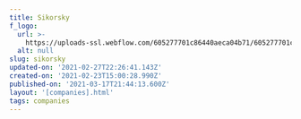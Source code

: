 ```yaml
---
title: Sikorsky
f_logo:
  url: >-
    https://uploads-ssl.webflow.com/605277701c86440aeca04b71/605277701c86442fc6a04c93_sikorskywhite.png
  alt: null
slug: sikorsky
updated-on: '2021-02-27T22:26:41.143Z'
created-on: '2021-02-23T15:00:28.990Z'
published-on: '2021-03-17T21:44:13.600Z'
layout: '[companies].html'
tags: companies
---
```




